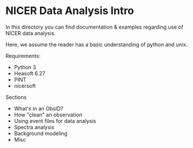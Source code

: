 # NICER Data Analysis Intro

In this directory you can find documentation & examples regarding use of NICER data analysis. 

Here, we assume the reader has a basic understanding of python and unix. 

Requirements: 
* Python 3
* Heasoft 6.27
* PINT
* nicersoft

Sections
* What's in an ObsID?
* How "clean" an observation
* Using event files for data analysis
* Spectra analysis
* Background modeling
* Misc
